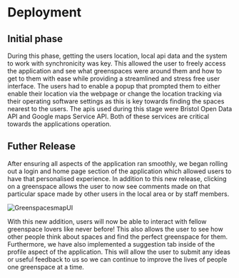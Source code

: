 # Deployment

## Initial phase
During this phase, getting the users location, local api data and the system to work with synchronicity was key. This allowed the user to freely access the application and see what greenspaces were around them and how to get to them with ease while providing a streamlined and stress free user interface. The users had to enable a popup that prompted them to either enable their location via the webpage or change the location tracking via their operating software settings as this is key towards finding the spaces nearest to the users. The apis used during this stage were Bristol Open Data API and Google maps Service API. Both of these services are critical towards the applications operation. 

## Futher Release 
After ensuring all aspects of the application ran smoothly, we began rolling out a login and home page section of the application which allowed users to have that personalised experience. In addition to this new release, clicking on a greenspace allows the user to now see comments made on that particular space made by other users in the local area or by staff members. 

![GreenspacesmapUI](https://github.com/ieuan2murphy/Greenscapes/assets/146727959/974a8ef5-e658-46f6-89fd-dec057d137b1)

With this new addition, users will now be able to interact with fellow greenspace lovers like never before! This also allows the user to see how other people think about spaces and find the perfect greenspace for them. Furthermore, we have also implemented a suggestion tab inside of the profile aspect of the application. This will allow the user to submit any ideas or useful feedback to us so we can continue to improve the lives of people one greenspace at a time.
